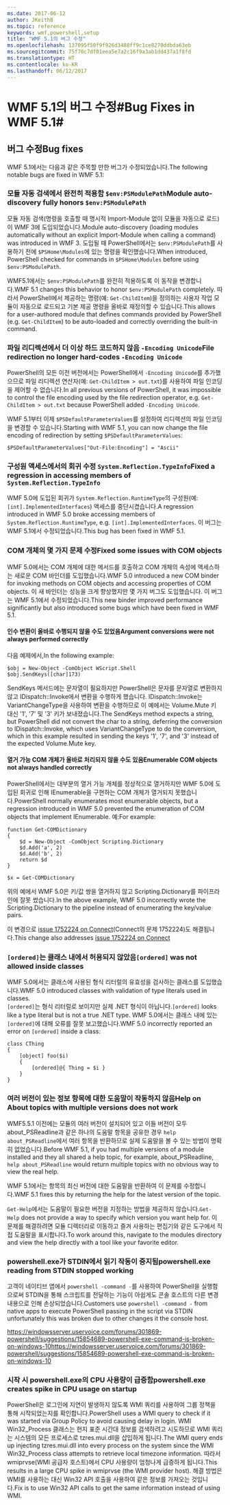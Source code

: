```yaml
---
ms.date: 2017-06-12
author: JKeithB
ms.topic: reference
keywords: wmf,powershell,setup
title: "WMF 5.1의 버그 수정"
ms.openlocfilehash: 137095f50f9f926d3488ff9c1ce8270ddbda63eb
ms.sourcegitcommit: 75f70c7df01eea5e7a2c16f9a3ab1dd437a1f8fd
ms.translationtype: HT
ms.contentlocale: ko-KR
ms.lasthandoff: 06/12/2017
---
```

# <a name="bug-fixes-in-wmf-51"></a><span data-ttu-id="48790-103">WMF 5.1의 버그 수정#</span><span class="sxs-lookup"><span data-stu-id="48790-103">Bug Fixes in WMF 5.1#</span></span>

## <a name="bug-fixes"></a><span data-ttu-id="48790-104">버그 수정</span><span class="sxs-lookup"><span data-stu-id="48790-104">Bug fixes</span></span> ##

<span data-ttu-id="48790-105">WMF 5.1에서는 다음과 같은 주목할 만한 버그가 수정되었습니다.</span><span class="sxs-lookup"><span data-stu-id="48790-105">The following notable bugs are fixed in WMF 5.1:</span></span>

### <a name="module-auto-discovery-fully-honors-envpsmodulepath"></a><span data-ttu-id="48790-106">모듈 자동 검색에서 완전히 적용함 `$env:PSModulePath`</span><span class="sxs-lookup"><span data-stu-id="48790-106">Module auto-discovery fully honors `$env:PSModulePath`</span></span> ###

<span data-ttu-id="48790-107">모듈 자동 검색(명령을 호출할 때 명시적 Import-Module 없이 모듈을 자동으로 로드)이 WMF 3에 도입되었습니다.</span><span class="sxs-lookup"><span data-stu-id="48790-107">Module auto-discovery (loading modules automatically without an explicit Import-Module when calling a command) was introduced in WMF 3.</span></span> <span data-ttu-id="48790-108">도입될 때 PowerShell에서는 `$env:PSModulePath`를 사용하기 전에 `$PSHome\Modules`에 있는 명령을 확인했습니다.</span><span class="sxs-lookup"><span data-stu-id="48790-108">When introduced, PowerShell checked for commands in `$PSHome\Modules` before using `$env:PSModulePath`.</span></span>

<span data-ttu-id="48790-109">WMF5.1에서는 `$env:PSModulePath`를 완전히 적용하도록 이 동작을 변경합니다.</span><span class="sxs-lookup"><span data-stu-id="48790-109">WMF 5.1 changes this behavior to honor `$env:PSModulePath` completely.</span></span> <span data-ttu-id="48790-110">따라서 PowerShell에서 제공하는 명령(예: `Get-ChildItem`)을 정의하는 사용자 작업 모듈이 자동으로 로드되고 기본 제공 명령을 올바로 재정의할 수 있습니다.</span><span class="sxs-lookup"><span data-stu-id="48790-110">This allows for a user-authored module that defines commands provided by PowerShell (e.g. `Get-ChildItem`) to be auto-loaded and correctly overriding the built-in command.</span></span>

### <a name="file-redirection-no-longer-hard-codes--encoding-unicode"></a><span data-ttu-id="48790-111">파일 리디렉션에서 더 이상 하드 코드하지 않음 `-Encoding Unicode`</span><span class="sxs-lookup"><span data-stu-id="48790-111">File redirection no longer hard-codes `-Encoding Unicode`</span></span> ###

<span data-ttu-id="48790-112">PowerShell의 모든 이전 버전에서는 PowerShell에서 `-Encoding Unicode`를 추가했으므로 파일 리디렉션 연산자(예: `Get-ChildItem > out.txt`)를 사용하여 파일 인코딩을 제어할 수 없습니다.</span><span class="sxs-lookup"><span data-stu-id="48790-112">In all previous versions of PowerShell, it was impossible to control the file encoding used by the file redirection operator, e.g. `Get-ChildItem > out.txt` because PowerShell added `-Encoding Unicode`.</span></span>

<span data-ttu-id="48790-113">WMF 5.1부터 이제 `$PSDefaultParameterValues`를 설정하여 리디렉션의 파일 인코딩을 변경할 수 있습니다.</span><span class="sxs-lookup"><span data-stu-id="48790-113">Starting with WMF 5.1, you can now change the file encoding of redirection by setting `$PSDefaultParameterValues`:</span></span>

```
$PSDefaultParameterValues["Out-File:Encoding"] = "Ascii"
```

### <a name="fixed-a-regression-in-accessing-members-of-systemreflectiontypeinfo"></a><span data-ttu-id="48790-114">구성원 액세스에서의 회귀 수정 `System.Reflection.TypeInfo`</span><span class="sxs-lookup"><span data-stu-id="48790-114">Fixed a regression in accessing members of `System.Reflection.TypeInfo`</span></span> ###

<span data-ttu-id="48790-115">WMF 5.0에 도입된 회귀가 `System.Reflection.RuntimeType`의 구성원(예: `[int].ImplementedInterfaces`) 액세스를 중단시켰습니다.</span><span class="sxs-lookup"><span data-stu-id="48790-115">A regression introduced in WMF 5.0 broke accessing members of `System.Reflection.RuntimeType`, e.g. `[int].ImplementedInterfaces`.</span></span>
<span data-ttu-id="48790-116">이 버그는 WMF 5.1에서 수정되었습니다.</span><span class="sxs-lookup"><span data-stu-id="48790-116">This bug has been fixed in WMF 5.1.</span></span>


### <a name="fixed-some-issues-with-com-objects"></a><span data-ttu-id="48790-117">COM 개체의 몇 가지 문제 수정</span><span class="sxs-lookup"><span data-stu-id="48790-117">Fixed some issues with COM objects</span></span> ###

<span data-ttu-id="48790-118">WMF 5.0에서는 COM 개체에 대한 메서드를 호출하고 COM 개체의 속성에 액세스하는 새로운 COM 바인더를 도입했습니다.</span><span class="sxs-lookup"><span data-stu-id="48790-118">WMF 5.0 introduced a new COM binder for invoking methods on COM objects and accessing properties of COM objects.</span></span> <span data-ttu-id="48790-119">이 새 바인더는 성능을 크게 향상했지만 몇 가지 버그도 도입했습니다. 이 버그는 WMF 5.1에서 수정되었습니다.</span><span class="sxs-lookup"><span data-stu-id="48790-119">This new binder improved performance significantly but also introduced some bugs which have been fixed in WMF 5.1.</span></span>

#### <a name="argument-conversions-were-not-always-performed-correctly"></a><span data-ttu-id="48790-120">인수 변환이 올바로 수행되지 않을 수도 있었음</span><span class="sxs-lookup"><span data-stu-id="48790-120">Argument conversions were not always performed correctly</span></span> ####

<span data-ttu-id="48790-121">다음 예제에서,</span><span class="sxs-lookup"><span data-stu-id="48790-121">In the following example:</span></span>

```
$obj = New-Object -ComObject WScript.Shell
$obj.SendKeys([char]173)
```

<span data-ttu-id="48790-122">SendKeys 메서드에는 문자열이 필요하지만 PowerShell은 문자를 문자열로 변환하지 않고 IDispatch::Invoke에서 변환을 수행하게 했습니다. IDispatch::Invoke는 VariantChangeType을 사용하여 변환을 수행하므로 이 예에서는 Volume.Mute 키 대신 '1', '7' 및 '3' 키가 보내졌습니다.</span><span class="sxs-lookup"><span data-stu-id="48790-122">The SendKeys method expects a string, but PowerShell did not convert the char to a string, deferring the conversion to IDispatch::Invoke, which uses VariantChangeType to do the conversion, which in this example resulted in sending the keys '1', '7', and '3' instead of the expected Volume.Mute key.</span></span>

#### <a name="enumerable-com-objects-not-always-handled-correctly"></a><span data-ttu-id="48790-123">열거 가능 COM 개체가 올바로 처리되지 않을 수도 있음</span><span class="sxs-lookup"><span data-stu-id="48790-123">Enumerable COM objects not always handled correctly</span></span> ####

<span data-ttu-id="48790-124">PowerShell에서는 대부분의 열거 가능 개체를 정상적으로 열거하지만 WMF 5.0에 도입된 회귀로 인해 IEnumerable을 구현하는 COM 개체가 열거되지 못했습니다.</span><span class="sxs-lookup"><span data-stu-id="48790-124">PowerShell normally enumerates most enumerable objects, but a regression introduced in WMF 5.0 prevented the enumeration of COM objects that implement IEnumerable.</span></span>  <span data-ttu-id="48790-125">예:</span><span class="sxs-lookup"><span data-stu-id="48790-125">For example:</span></span>

```
function Get-COMDictionary
{
    $d = New-Object -ComObject Scripting.Dictionary
    $d.Add('a', 2)
    $d.Add('b', 2)
    return $d
}

$x = Get-COMDictionary
```

<span data-ttu-id="48790-126">위의 예에서 WMF 5.0은 키/값 쌍을 열거하지 않고 Scripting.Dictionary를 파이프라인에 잘못 썼습니다.</span><span class="sxs-lookup"><span data-stu-id="48790-126">In the above example, WMF 5.0 incorrectly wrote the Scripting.Dictionary to the pipeline instead of enumerating the key/value pairs.</span></span>

<span data-ttu-id="48790-127">이 변경으로 [issue 1752224 on Connect](https://connect.microsoft.com/PowerShell/feedback/details/1752224)(Connect의 문제 1752224)도 해결됩니다.</span><span class="sxs-lookup"><span data-stu-id="48790-127">This change also addresses [issue 1752224 on Connect](https://connect.microsoft.com/PowerShell/feedback/details/1752224)</span></span>

### <a name="ordered-was-not-allowed-inside-classes"></a><span data-ttu-id="48790-128">`[ordered]`는 클래스 내에서 허용되지 않았음</span><span class="sxs-lookup"><span data-stu-id="48790-128">`[ordered]` was not allowed inside classes</span></span> ###

<span data-ttu-id="48790-129">WMF 5.0에서는 클래스에 사용된 형식 리터럴의 유효성을 검사하는 클래스를 도입했습니다.</span><span class="sxs-lookup"><span data-stu-id="48790-129">WMF 5.0 introduced classes with validation of type literals used in classes.</span></span>  
<span data-ttu-id="48790-130">`[ordered]`는 형식 리터럴로 보이지만 실제 .NET 형식이 아닙니다.</span><span class="sxs-lookup"><span data-stu-id="48790-130">`[ordered]` looks like a type literal but is not a true .NET type.</span></span> <span data-ttu-id="48790-131">WMF 5.0에서는 클래스 내에 있는 `[ordered]`에 대해 오류를 잘못 보고했습니다.</span><span class="sxs-lookup"><span data-stu-id="48790-131">WMF 5.0 incorrectly reported an error on `[ordered]` inside a class:</span></span>

```
class CThing
{
    [object] foo($i)
    {
        [ordered]@{ Thing = $i }
    }
}
```


### <a name="help-on-about-topics-with-multiple-versions-does-not-work"></a><span data-ttu-id="48790-132">여러 버전이 있는 정보 항목에 대한 도움말이 작동하지 않음</span><span class="sxs-lookup"><span data-stu-id="48790-132">Help on About topics with multiple versions does not work</span></span> ###

<span data-ttu-id="48790-133">WMF5.5.1 이전에는 모듈의 여러 버전이 설치되어 있고 이들 버전이 모두 about_PSReadline과 같은 하나의 도움말 항목을 공유한 경우 `help about_PSReadline`에서 여러 항목을 반환하므로 실제 도움말을 볼 수 있는 방법이 명확히 없었습니다.</span><span class="sxs-lookup"><span data-stu-id="48790-133">Before WMF 5.1, if you had multiple versions of a module installed and they all shared a help topic, for example, about_PSReadline, `help about_PSReadline` would return multiple topics with no obvious way to view the real help.</span></span>

<span data-ttu-id="48790-134">WMF 5.1에서는 항목의 최신 버전에 대한 도움말을 반환하여 이 문제를 수정합니다.</span><span class="sxs-lookup"><span data-stu-id="48790-134">WMF 5.1 fixes this by returning the help for the latest version of the topic.</span></span>

<span data-ttu-id="48790-135">`Get-Help`에서는 도움말이 필요한 버전을 지정하는 방법을 제공하지 않습니다.</span><span class="sxs-lookup"><span data-stu-id="48790-135">`Get-Help` does not provide a way to specify which version you want help for.</span></span> <span data-ttu-id="48790-136">이 문제를 해결하려면 모듈 디렉터리로 이동하고 즐겨 사용하는 편집기와 같은 도구에서 직접 도움말을 표시합니다.</span><span class="sxs-lookup"><span data-stu-id="48790-136">To work around this, navigate to the modules directory and view the help directly with a tool like your favorite editor.</span></span> 

### <a name="powershellexe-reading-from-stdin-stopped-working"></a><span data-ttu-id="48790-137">powershell.exe가 STDIN에서 읽기 작동이 중지됨</span><span class="sxs-lookup"><span data-stu-id="48790-137">powershell.exe reading from STDIN stopped working</span></span>

<span data-ttu-id="48790-138">고객이 네이티브 앱에서 `powershell -command -`를 사용하여 PowerShell을 실행함으로써 STDIN을 통해 스크립트를 전달하는 기능이 아쉽게도 콘솔 호스트의 다른 변경 내용으로 인해 손상되었습니다.</span><span class="sxs-lookup"><span data-stu-id="48790-138">Customers use `powershell -command -` from native apps to execute PowerShell passing in the script via STDIN unfortunately this was broken due to other changes it the console host.</span></span>

<span data-ttu-id="48790-139">https://windowsserver.uservoice.com/forums/301869-powershell/suggestions/15854689-powershell-exe-command-is-broken-on-windows-10</span><span class="sxs-lookup"><span data-stu-id="48790-139">https://windowsserver.uservoice.com/forums/301869-powershell/suggestions/15854689-powershell-exe-command-is-broken-on-windows-10</span></span>

### <a name="powershellexe-creates-spike-in-cpu-usage-on-startup"></a><span data-ttu-id="48790-140">시작 시 powershell.exe의 CPU 사용량이 급증함</span><span class="sxs-lookup"><span data-stu-id="48790-140">powershell.exe creates spike in CPU usage on startup</span></span>

<span data-ttu-id="48790-141">PowerShell은 로그인에 지연이 발생하지 않도록 WMI 쿼리를 사용하여 그룹 정책을 통해 시작되었는지를 확인합니다.</span><span class="sxs-lookup"><span data-stu-id="48790-141">PowerShell uses a WMI query to check if it was started via Group Policy to avoid causing delay in login.</span></span>
<span data-ttu-id="48790-142">WMI Win32_Process 클래스는 현지 표준 시간대 정보를 검색하려고 시도하므로 WMI 쿼리는 시스템의 모든 프로세스로 tzres.mui.dll을 삽입하게 됩니다.</span><span class="sxs-lookup"><span data-stu-id="48790-142">The WMI query ends up injecting tzres.mui.dll into every process on the system since the WMI Win32_Process class attempts to retrieve local timezone information.</span></span>
<span data-ttu-id="48790-143">따라서 wmiprvse(WMI 공급자 호스트)에서 CPU 사용량이 엄청나게 급증하게 됩니다.</span><span class="sxs-lookup"><span data-stu-id="48790-143">This results in a large CPU spike in wmiprvse (the WMI provider host).</span></span>
<span data-ttu-id="48790-144">해결 방법은 WMI를 사용하는 대신 Win32 API 호출을 사용하여 같은 정보를 가져오는 것입니다.</span><span class="sxs-lookup"><span data-stu-id="48790-144">Fix is to use Win32 API calls to get the same information instead of using WMI.</span></span>

